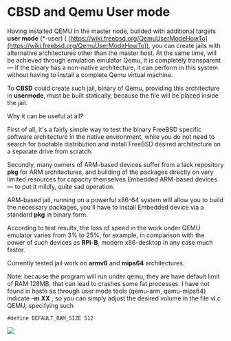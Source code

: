 # CBSD and Qemu User mode

Having installed QEMU in the master node, builded with additional targets **user mode** (\*-user) ( [https://wiki.freebsd.org/QemuUserModeHowTo](https://wiki.freebsd.org/QemuUserModeHowTo)), you can create jails with alternative architectures other than the master host. At the same time, will be achieved through emulation emulator Qemu, it is completely transparent — if the binary has a non-native architecture, it can perform in this system without having to install a complete Qemu virtual machine.

To **CBSD** could create such jail, binary of Qemu, providing this architecture in **usermode**, must be built statically, because the file will be placed inside the jail.

Why it can be useful at all?

First of all, it's a fairly simple way to test the binary FreeBSD specific software architecture in the native environment, while you do not need to search for bootable distribution and install FreeBSD desired architecture on a separate drive from scratch.

Secondly, many owners of ARM-based devices suffer from a lack repository **pkg** for ARM architectures, and building of the packages directly on very limited resources for capacity themselves Embedded ARM-based devices — to put it mildly, quite sad operation.

ARM-based jail, running on a powerful x86-64 system will allow you to build the necessary packages, you'll have to install Embedded device via a standard **pkg** in binary form.

According to test results, the loss of speed in the work under QEMU emulator varies from 3% to 25%, for example, in comparison with the power of such devices as **RPi-B**, modern x86-desktop in any case much faster.

Currently tested jail work on **armv6** and **mips64** architectures.

Note: because the program will run under qemu, they are have default limit of RAM 128MB, that can lead to crashes some fat processes. I have not found in haste as through user mode tools (qemu-arm, qemu-mips64) indicate -**m XX** , so you can simply adjust the desired volume in the file vl.c QEMU, specifying such

```
#define DEFAULT_RAM_SIZE 512
```

![](https://www.bsdstore.ru/img/cbsd_with_qemu.png)
